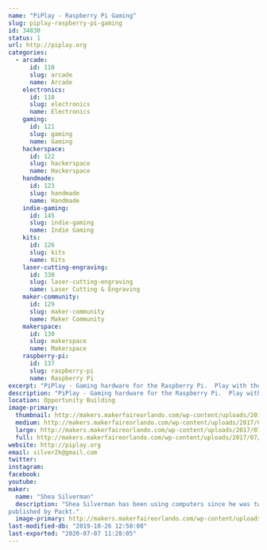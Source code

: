 ```yaml
---
name: "PiPlay - Raspberry Pi Gaming"
slug: piplay-raspberry-pi-gaming
id: 34830
status: 1
url: http://piplay.org
categories:
  - arcade:
      id: 110
      slug: arcade
      name: Arcade
    electronics:
      id: 118
      slug: electronics
      name: Electronics
    gaming:
      id: 121
      slug: gaming
      name: Gaming
    hackerspace:
      id: 122
      slug: hackerspace
      name: Hackerspace
    handmade:
      id: 123
      slug: handmade
      name: Handmade
    indie-gaming:
      id: 145
      slug: indie-gaming
      name: Indie Gaming
    kits:
      id: 126
      slug: kits
      name: Kits
    laser-cutting-engraving:
      id: 330
      slug: laser-cutting-engraving
      name: Laser Cutting & Engraving
    maker-community:
      id: 129
      slug: maker-community
      name: Maker Community
    makerspace:
      id: 130
      slug: makerspace
      name: Makerspace
    raspberry-pi:
      id: 137
      slug: raspberry-pi
      name: Raspberry Pi
excerpt: "PiPlay - Gaming hardware for the Raspberry Pi.  Play with the PiPlay Portable, PiPlay Deskcade, and the Nintendo Switch Arcade."
description: "PiPlay - Gaming hardware for the Raspberry Pi.  Play with the PiPlay Portable, PiPlay Deskcade, and the Nintendo Switch Arcade."
location: Opportunity Building
image-primary:
  thumbnail: http://makers.makerfaireorlando.com/wp-content/uploads/2017/07/header2-150x150.png
  medium: http://makers.makerfaireorlando.com/wp-content/uploads/2017/07/header2-300x169.png
  large: http://makers.makerfaireorlando.com/wp-content/uploads/2017/07/header2-1024x576.png
  full: http://makers.makerfaireorlando.com/wp-content/uploads/2017/07/header2.png
website: http://piplay.org
email: silver2k@gmail.com
twitter: 
instagram: 
facebook: 
youtube: 
maker:
  name: "Shea Silverman"
  description: "Shea Silverman has been using computers since he was two years old.  He has always been drawn to technology, video games, education, and the public sector. He is an employee at the Center for Distributed Learning at UCF, where he spends his time researching and developing new ways to enhance online learning.  He is a member of the Orlando makerspace FamiLAB, and alumni of the University of Central Florida.  He has been published in 2600: The Hacker Quarterly, was a technical reviewer for the Raspberry Pi Networking Cookbook, and has been previously 
published by Packt."
  image-primary: http://makers.makerfaireorlando.com/wp-content/uploads/2015/06/IMGP0453-1385501391_420_420_75_s_c1.jpg
last-modified-db: "2019-10-26 12:50:08"
last-exported: "2020-07-07 11:28:05"
---
```

